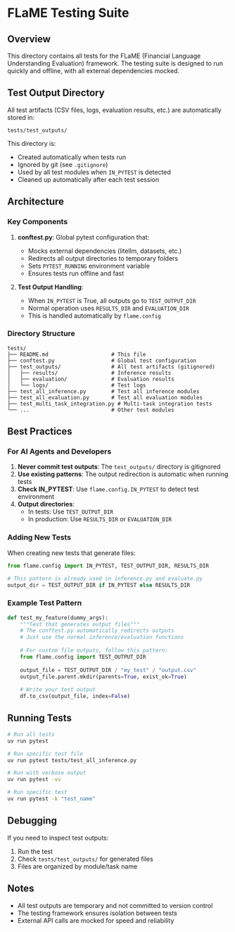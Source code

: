 # FLaME Testing Suite

## Overview

This directory contains all tests for the FLaME (Financial Language Understanding Evaluation) framework. The testing suite is designed to run quickly and offline, with all external dependencies mocked.

## Test Output Directory

All test artifacts (CSV files, logs, evaluation results, etc.) are automatically stored in:

```
tests/test_outputs/
```

This directory is:
- Created automatically when tests run
- Ignored by git (see `.gitignore`)
- Used by all test modules when `IN_PYTEST` is detected
- Cleaned up automatically after each test session

## Architecture

### Key Components

1. **conftest.py**: Global pytest configuration that:
   - Mocks external dependencies (litellm, datasets, etc.)
   - Redirects all output directories to temporary folders
   - Sets `PYTEST_RUNNING` environment variable
   - Ensures tests run offline and fast

2. **Test Output Handling**:
   - When `IN_PYTEST` is True, all outputs go to `TEST_OUTPUT_DIR`
   - Normal operation uses `RESULTS_DIR` and `EVALUATION_DIR`
   - This is handled automatically by `flame.config`

### Directory Structure

```
tests/
├── README.md                    # This file
├── conftest.py                  # Global test configuration
├── test_outputs/                # All test artifacts (gitignored)
│   ├── results/                 # Inference results
│   ├── evaluation/              # Evaluation results
│   └── logs/                    # Test logs
├── test_all_inference.py        # Test all inference modules
├── test_all_evaluation.py       # Test all evaluation modules
├── test_multi_task_integration.py # Multi-task integration tests
└── ...                          # Other test modules
```

## Best Practices

### For AI Agents and Developers

1. **Never commit test outputs**: The `test_outputs/` directory is gitignored
2. **Use existing patterns**: The output redirection is automatic when running tests
3. **Check IN_PYTEST**: Use `flame.config.IN_PYTEST` to detect test environment
4. **Output directories**: 
   - In tests: Use `TEST_OUTPUT_DIR`
   - In production: Use `RESULTS_DIR` or `EVALUATION_DIR`

### Adding New Tests

When creating new tests that generate files:

```python
from flame.config import IN_PYTEST, TEST_OUTPUT_DIR, RESULTS_DIR

# This pattern is already used in inference.py and evaluate.py
output_dir = TEST_OUTPUT_DIR if IN_PYTEST else RESULTS_DIR
```

### Example Test Pattern

```python
def test_my_feature(dummy_args):
    """Test that generates output files"""
    # The conftest.py automatically redirects outputs
    # Just use the normal inference/evaluation functions
    
    # For custom file outputs, follow this pattern:
    from flame.config import TEST_OUTPUT_DIR
    
    output_file = TEST_OUTPUT_DIR / "my_test" / "output.csv"
    output_file.parent.mkdir(parents=True, exist_ok=True)
    
    # Write your test output
    df.to_csv(output_file, index=False)
```

## Running Tests

```bash
# Run all tests
uv run pytest

# Run specific test file
uv run pytest tests/test_all_inference.py

# Run with verbose output
uv run pytest -vv

# Run specific test
uv run pytest -k "test_name"
```

## Debugging

If you need to inspect test outputs:
1. Run the test
2. Check `tests/test_outputs/` for generated files
3. Files are organized by module/task name

## Notes

- All test outputs are temporary and not committed to version control
- The testing framework ensures isolation between tests
- External API calls are mocked for speed and reliability